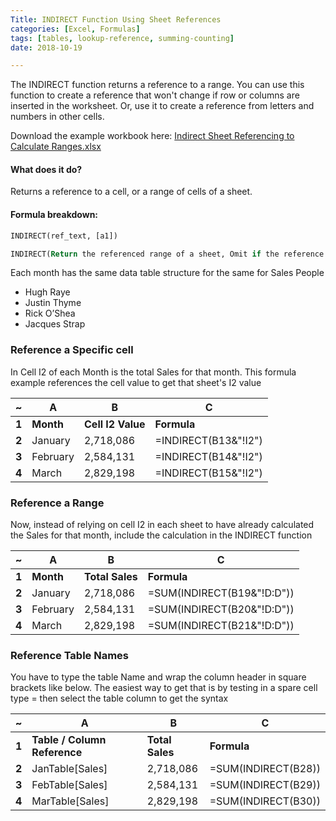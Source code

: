 ```yaml
---
Title: INDIRECT Function Using Sheet References
categories: [Excel, Formulas]
tags: [tables, lookup-reference, summing-counting]
date: 2018-10-19

---
```


The INDIRECT function returns a reference to a range. You can use this function to create a reference that won't change if row or columns are inserted in the worksheet. Or, use it to create a reference from letters and numbers in other cells.

Download the example workbook here: [Indirect Sheet Referencing to Calculate Ranges.xlsx](https://github.com/ExcelTitan/Excel_Formulas/raw/master/indirect-sheet-referencing-to-calculate-ranges.xlsx)  

#### What does it do?
Returns a reference to a cell, or a range of cells of a sheet.

#### Formula breakdown:
```vb
INDIRECT(ref_text, [a1])

INDIRECT(Return the referenced range of a sheet, Omit if the reference is an A1 style or enter FALSE if it is a R1C1 style)
```

Each month has the same data table structure for the same for Sales People
- Hugh Raye
- Justin Thyme
- Rick O’Shea
- Jacques Strap

### Reference a Specific cell
In Cell I2 of each Month is the total Sales for that month. This formula example references the cell value to get that sheet's I2 value

| ~     | **A**     | **B**             | **C**                |
|-------|-----------|-------------------|----------------------|
| **1** | **Month** | **Cell I2 Value** | **Formula**          |
| **2** | January   | 2,718,086         | =INDIRECT(B13&"!I2") |
| **3** | February  | 2,584,131         | =INDIRECT(B14&"!I2") |
| **4** | March     | 2,829,198         | =INDIRECT(B15&"!I2") |

### Reference a Range
Now, instead of relying on cell I2 in each sheet to have already calculated the Sales for that month, include the calculation in the INDIRECT function

| ~     | **A**     | **B**           | **C**                      |
|-------|-----------|-----------------|----------------------------|
| **1** | **Month** | **Total Sales** | **Formula**                |
| **2** | January   | 2,718,086       | =SUM(INDIRECT(B19&"!D:D")) |
| **3** | February  | 2,584,131       | =SUM(INDIRECT(B20&"!D:D")) |
| **4** | March     | 2,829,198       | =SUM(INDIRECT(B21&"!D:D")) |

### Reference Table Names
You have to type the table Name and wrap the column header in square brackets like below. The easiest way to get that is by testing in a spare cell type = then select the table column to get the syntax

| ~     | **A**                        | **B**           | **C**               |
|-------|------------------------------|-----------------|---------------------|
| **1** | **Table / Column Reference** | **Total Sales** | **Formula**         |
| **2** | JanTable[Sales]              | 2,718,086       | =SUM(INDIRECT(B28)) |
| **3** | FebTable[Sales]              | 2,584,131       | =SUM(INDIRECT(B29)) |
| **4** | MarTable[Sales]              | 2,829,198       | =SUM(INDIRECT(B30)) |
